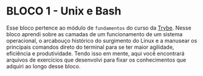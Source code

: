 # BLOCO 1 - Unix e Bash

Esse bloco pertence ao módulo de `fundamentos` do curso da [Trybe](https://www.betrybe.com/). Nesse bloco aprendi sobre as camadas de um funcionamento de um sistema operacional, o arcabouço histórico do surgimento do Linux e a manusear os principais comandos direto do terminal para se ter maior agilidade, eficiência e produtividade.
Tendo isso em mente,  aqui você encontrará arquivos de exercícios que desenvolvi para fixar os conhecimentos que adquiri ao longo desse bloco. 
